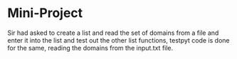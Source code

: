 # Mini-Project

Sir had asked to create a list and read the set of domains from a file and enter it into the list and test out the other list functions, testpyt code is done for the same, reading the domains from the input.txt file.
